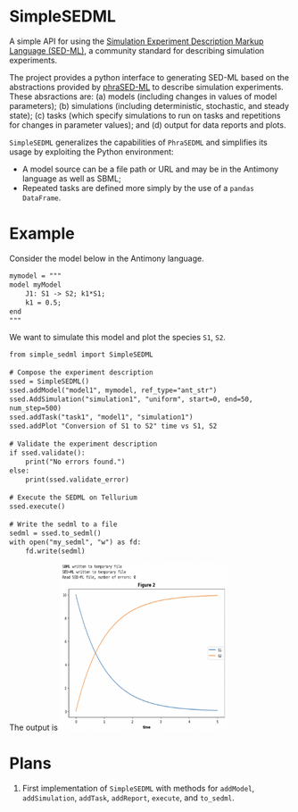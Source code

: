 # SimpleSEDML
A simple API for using the [Simulation Experiment Description Markup Language (SED-ML)](https://sed-ml.org/), a community standard for describing simulation experiments.

The project provides a python interface to generating SED-ML based on the abstractions provided by [phraSED-ML](https://pmc.ncbi.nlm.nih.gov/articles/PMC5313123/pdf/nihms846540.pdf) to describe simulation experiments. These absractions are: (a) models (including changes in values of model parameters);
(b) simulations (including deterministic, stochastic, and steady state);
(c) tasks (which specify simulations to run on tasks and repetitions for changes in parameter values);
and (d) output for data reports and plots.

``SimpleSEDML`` generalizes the capabilities of ``PhraSEDML`` and simplifies its usage by exploiting the Python environment:

* A model source can be a file path or URL and may be in the Antimony language as well as SBML;
* Repeated tasks are defined more simply by the use of a ``pandas`` ``DataFrame``.
  
# Example

Consider the model below in the Antimony language.

    mymodel = """
    model myModel
        J1: S1 -> S2; k1*S1;
        k1 = 0.5;
    end
    """

We want to simulate this model and plot the species ``S1``, ``S2``.

    from simple_sedml import SimpleSEDML

    # Compose the experiment description 
    ssed = SimpleSEDML()
    ssed.addModel("model1", mymodel, ref_type="ant_str")
    ssed.AddSimulation("simulation1", "uniform", start=0, end=50, num_step=500)
    ssed.addTask("task1", "model1", "simulation1")
    ssed.addPlot "Conversion of S1 to S2" time vs S1, S2

    # Validate the experiment description
    if ssed.validate():
        print("No errors found.")
    else:
        print(ssed.validate_error)

    # Execute the SEDML on Tellurium
    ssed.execute()

    # Write the sedml to a file
    sedml = ssed.to_sedml()
    with open("my_sedml", "w") as fd:
        fd.write(sedml)


The output is
<img src="docs/images/phrasedml_example.png" style="width:300px;height:300px;">

# Plans
1. First implementation of ``SimpleSEDML`` with methods for ``addModel``, ``addSimulation``, ``addTask``, ``addReport``, ``execute``, and ``to_sedml``.
